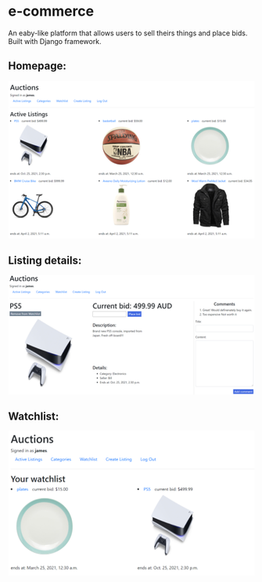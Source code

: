 # e-commerce

An eaby-like platform that allows users to sell theirs things and place bids.    
Built with Django framework.

## Homepage:
<img src="screenshots/index.png">

## Listing details:
<img src="screenshots/listing.PNG">

## Watchlist:
<img src="screenshots/watchlist.PNG">
